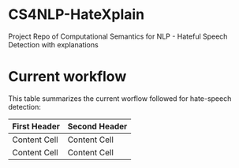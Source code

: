 # CS4NLP-HateXplain
Project Repo of Computational Semantics for NLP - Hateful Speech Detection with explanations

# Current workflow
This table summarizes the current worflow followed for hate-speech detection: 

| First Header  | Second Header |
| ------------- | ------------- |
| Content Cell  | Content Cell  |
| Content Cell  | Content Cell  |

